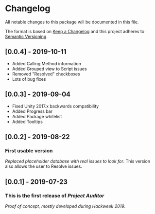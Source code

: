 # Changelog
All notable changes to this package will be documented in this file.

The format is based on [Keep a Changelog](http://keepachangelog.com/en/1.0.0/)
and this project adheres to [Semantic Versioning](http://semver.org/spec/v2.0.0.html).

## [0.0.4] - 2019-10-11

* Added Calling Method information
* Added Grouped view to Script issues
* Removed "Resolved" checkboxes
* Lots of bug fixes

## [0.0.3] - 2019-09-04

* Fixed Unity 2017.x backwards compatibility
* Added Progress bar
* Added Package whitelist
* Added Tooltips

## [0.0.2] - 2019-08-22

### First usable version

*Replaced placeholder database with real issues to look for*. This version also allows the user to Resolve issues.

## [0.0.1] - 2019-07-23

### This is the first release of *Project Auditor*

*Proof of concept, mostly developed during Hackweek 2019*.
